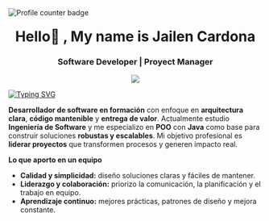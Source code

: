 <!-- GitHub views -->
<img align="left" src="https://komarev.com/ghpvc/?username=JcFullCode&color=blue" alt="Profile counter badge" />

<h1 align="center">Hello👋 , My name is Jailen Cardona</h1>
<h3 align="center">Software Developer | Proyect Manager</h3>

<div align="center">
  <img src="./Banner Linkedin Profesional Sencillo Gris y Marrón.jpg" width=""1500px/>
</div>

[![Typing SVG](https://readme-typing-svg.demolab.com?font=Story+Script&pause=1000&width=435&lines=My+name+is+Jailen+Cardona;I+am+a+Software+Analysis+and+Development+student;at+Oracle+Next+Education+-+Alura)](https://git.io/typing-svg)


**Desarrollador de software en formación** con enfoque en **arquitectura clara**, **código mantenible** y **entrega de valor**. Actualmente estudio **Ingeniería de Software** y me especializo en **POO** con **Java** como base para construir soluciones **robustas y escalables**. Mi objetivo profesional es **liderar proyectos** que transformen procesos y generen impacto real.

**Lo que aporto en un equipo**  
- **Calidad y simplicidad:** diseño soluciones claras y fáciles de mantener.  
- **Liderazgo y colaboración:** priorizo la comunicación, la planificación y el trabajo en equipo.  
- **Aprendizaje continuo:** mejores prácticas, patrones de diseño y mejora constante.


<!--
**JcFullCode/JcFullCode** is a ✨ _special_ ✨ repository because its `README.md` (this file) appears on your GitHub profile.

Here are some ideas to get you started:

- 🔭 I’m currently working on ...
- 🌱 I’m currently learning ...
- 👯 I’m looking to collaborate on ...
- 🤔 I’m looking for help with ...
- 💬 Ask me about ...
- 📫 How to reach me: ...
- 😄 Pronouns: ...
- ⚡ Fun fact: ...
-->
